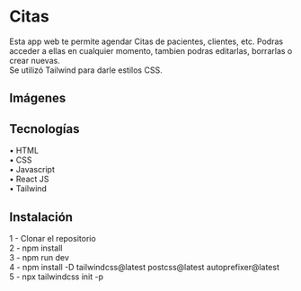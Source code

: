 # Citas

Esta app web te permite agendar Citas de pacientes, clientes, etc. Podras acceder a ellas en cualquier momento, tambien podras editarlas, borrarlas o crear nuevas.  
Se utilizó Tailwind para darle estilos CSS.

## Imágenes

## Tecnologías

• HTML  
• CSS  
• Javascript  
• React JS  
• Tailwind

## Instalación

1 - Clonar el repositorio  
2 - npm install  
3 - npm run dev  
4 - npm install -D tailwindcss@latest postcss@latest autoprefixer@latest  
5 - npx tailwindcss init -p
